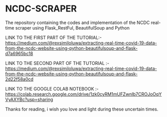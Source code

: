 # NCDC-SCRAPER
The repository containing the codes and implementation of the NCDC real-time scraper using Flask_RestFul, BeautifulSoup and Python  

LINK TO THE FIRST PART OF THE TUTORIAL:- 
https://medium.com/@rexsimiloluwa/extracting-real-time-covid-19-data-from-the-ncdc-website-using-python-beautifulsoup-and-flask-d7a6965bc18

LINK TO THE SECOND PART OF THE TUTORIAL :- 
https://medium.com/@rexsimiloluwa/extracting-real-time-covid-19-data-from-the-ncdc-website-using-python-beautifulsoup-and-flask-2d22f58a0cd

LINK TO THE GOOGLE COLAB NOTEBOOK :- 
https://colab.research.google.com/drive/1zk0cyRM1mUFZwnIb7CROJoOqYVyAXYBc?usp=sharing

Thanks for reading, i wish you love and light during these uncertain times.
